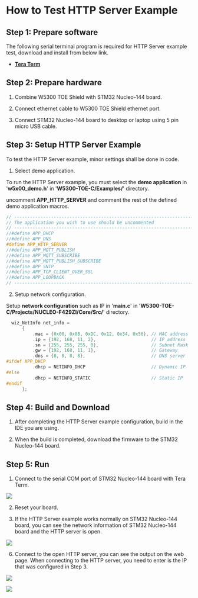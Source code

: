 # How to Test HTTP Server Example



## Step 1: Prepare software

The following serial terminal program is required for HTTP Server example test, download and install from below link.

- [**Tera Term**][link-tera_term]



## Step 2: Prepare hardware

1. Combine W5300 TOE Shield with STM32 Nucleo-144 board.

2. Connect ethernet cable to W5300 TOE Shield ethernet port.

3. Connect STM32 Nucleo-144 board to desktop or laptop using 5 pin micro USB cable.



## Step 3: Setup HTTP Server Example

To test the HTTP Server example, minor settings shall be done in code.

1. Select demo application.

To run the HTTP Server example, you must select the **demo application** in '**w5x00_demo.h**' in '**W5300-TOE-C/Examples/**' directory.

uncomment **APP_HTTP_SERVER** and comment the rest of the defined demo application macros.

```cpp
// ----------------------------------------------------------------------------------------------------
// The application you wish to use should be uncommented
// ----------------------------------------------------------------------------------------------------
//#define APP_DHCP
//#define APP_DNS
#define APP_HTTP_SERVER
//#define APP_MQTT_PUBLISH
//#define APP_MQTT_SUBSCRIBE
//#define APP_MQTT_PUBLISH_SUBSCRIBE
//#define APP_SNTP
//#define APP_TCP_CLIENT_OVER_SSL
//#define APP_LOOPBACK
// ----------------------------------------------------------------------------------------------------
```

2. Setup network configuration.

Setup **network configuration** such as IP in '**main.c**' in '**W5300-TOE-C/Projects/NUCLEO-F429ZI/Core/Src/**' directory.

```cpp
  wiz_NetInfo net_info =
      {
          .mac = {0x00, 0x08, 0xDC, 0x12, 0x34, 0x56}, // MAC address
          .ip = {192, 168, 11, 2},                     // IP address
          .sn = {255, 255, 255, 0},                    // Subnet Mask
          .gw = {192, 168, 11, 1},                     // Gateway
          .dns = {8, 8, 8, 8},                         // DNS server
#ifdef APP_DHCP
          .dhcp = NETINFO_DHCP                         // Dynamic IP
#else
          .dhcp = NETINFO_STATIC                       // Static IP
#endif
      };
```



## Step 4: Build and Download

1. After completing the HTTP Server example configuration, build in the IDE you are using.

2. When the build is completed, download the firmware to the STM32 Nucleo-144 board.



## Step 5: Run

1. Connect to the serial COM port of STM32 Nucleo-144 board with Tera Term.

![][link-connect_to_serial_com_port]

2. Reset your board.

3. If the HTTP Server example works normally on STM32 Nucleo-144 board, you can see the network information of STM32 Nucleo-144 board and the HTTP server is open.

![][link-network_information_of_stm32_nucleo-144_board_and_open_http_server]

6. Connect to the open HTTP server, you can see the output on the web page. When connecting to the HTTP server, you need to enter is the IP that was configured in Step 3.

![][link-connect_to_http_server_1]

![][link-connect_to_http_server_2]



<!--
Link
-->

[link-tera_term]: https://osdn.net/projects/ttssh2/releases/
[link-connect_to_serial_com_port]: https://github.com/Wiznet/W5300-TOE-C/blob/main/Static/images/http/server/connect_to_serial_com_port.png
[link-network_information_of_stm32_nucleo-144_board_and_open_http_server]: https://github.com/Wiznet/W5300-TOE-C/blob/main/Static/images/http/server/network_information_of_stm32_nucleo-144_board_and_open_http_server.png
[link-connect_to_http_server_1]: https://github.com/Wiznet/W5300-TOE-C/blob/main/Static/images/http/server/connect_to_http_server_1.png
[link-connect_to_http_server_2]: https://github.com/Wiznet/W5300-TOE-C/blob/main/Static/images/http/server/connect_to_http_server_2.png
